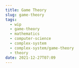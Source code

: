 ```yaml
---
title: Game Theory
slug: game-theory
tags:
  - wip
  - game-theory
  - mathematics
  - computer-science
  - complex-system
  - complex-system/game-theory
  - theory
date: 2021-12-27T07:09
---
```

